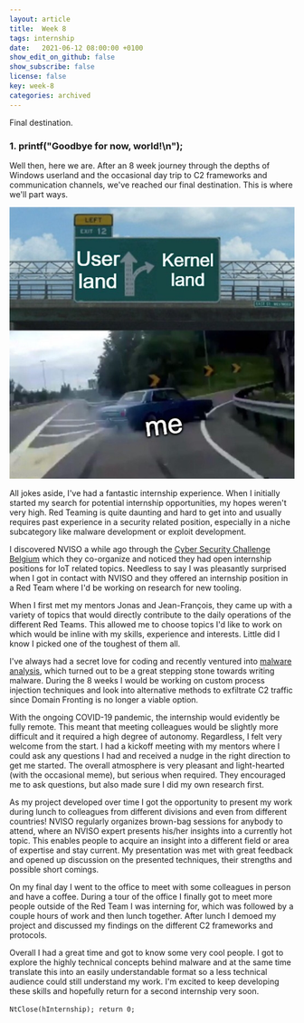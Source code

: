 ```yaml
---
layout: article
title:  Week 8
tags: internship
date:   2021-06-12 08:00:00 +0100
show_edit_on_github: false
show_subscribe: false
license: false
key: week-8
categories: archived
---
```


Final destination.
<!--more-->

### 1. printf("Goodbye for now, world!\n");

Well then, here we are. After an 8 week journey through the depths of Windows userland and the occasional day trip to C2 frameworks and communication channels, we've reached our final destination. This is where we'll part ways.

![Meme](/assets/images/userland-kernelland-meme.jpg)

All jokes aside, I've had a fantastic internship experience. When I initially started my search for potential internship opportunities, my hopes weren't very high. Red Teaming is quite daunting and hard to get into and usually requires past experience in a security related position, especially in a niche subcategory like malware development or exploit development.

I discovered NVISO a while ago through the [Cyber Security Challenge Belgium](https://www.cybersecuritychallenge.be/) which they co-organize and noticed they had open internship positions for IoT related topics. Needless to say I was pleasantly surprised when I got in contact with NVISO and they offered an internship position in a Red Team where I'd be working on research for new tooling. 

When I first met my mentors Jonas and Jean-François, they came up with a variety of topics that would directly contribute to the daily operations of the different Red Teams. This allowed me to choose topics I'd like to work on which would be inline with my skills, experience and interests. Little did I know I picked one of the toughest of them all.

I've always had a secret love for coding and recently ventured into [malware analysis](https://github.com/MalPhobic), which turned out to be a great stepping stone towards writing malware. During the 8 weeks I would be working on custom process injection techniques and look into alternative methods to exfiltrate C2 traffic since Domain Fronting is no longer a viable option.

With the ongoing COVID-19 pandemic, the internship would evidently be fully remote. This meant that meeting colleagues would be slightly more difficult and it required a high degree of autonomy. Regardless, I felt very welcome from the start. I had a kickoff meeting with my mentors where I could ask any questions I had and received a nudge in the right direction to get me started. The overall atmosphere is very pleasant and light-hearted (with the occasional meme), but serious when required. They encouraged me to ask questions, but also made sure I did my own research first.

As my project developed over time I got the opportunity to present my work during lunch to colleagues from different divisions and even from different countries! NVISO regularly organizes brown-bag sessions for anybody to attend, where an NVISO expert presents his/her insights into a currently hot topic. This enables people to acquire an insight into a different field or area of expertise and stay current. My presentation was met with great feedback and opened up discussion on the presented techniques, their strengths and possible short comings.

On my final day I went to the office to meet with some colleagues in person and have a coffee. During a tour of the office I finally got to meet more people outside of the Red Team I was interning for, which was followed by a couple hours of work and then lunch together. After lunch I demoed my project and discussed my findings on the different C2 frameworks and protocols.

Overall I had a great time and got to know some very cool people. I got to explore the highly technical concepts behind malware and at the same time translate this into an easily understandable format so a less technical audience could still understand my work. I'm excited to keep developing these skills and hopefully return for a second internship very soon.

`NtClose(hInternship); return 0;`